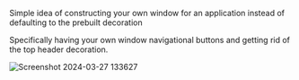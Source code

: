 Simple idea of constructing your own window for an application instead of defaulting to the prebuilt decoration

Specifically having your own window navigational buttons and getting rid of the top header decoration. 

![Screenshot 2024-03-27 133627](https://github.com/DomMinnich/CustomWindow/assets/113619219/4b4afa57-bc93-41bc-8751-67ab2910f71f)


